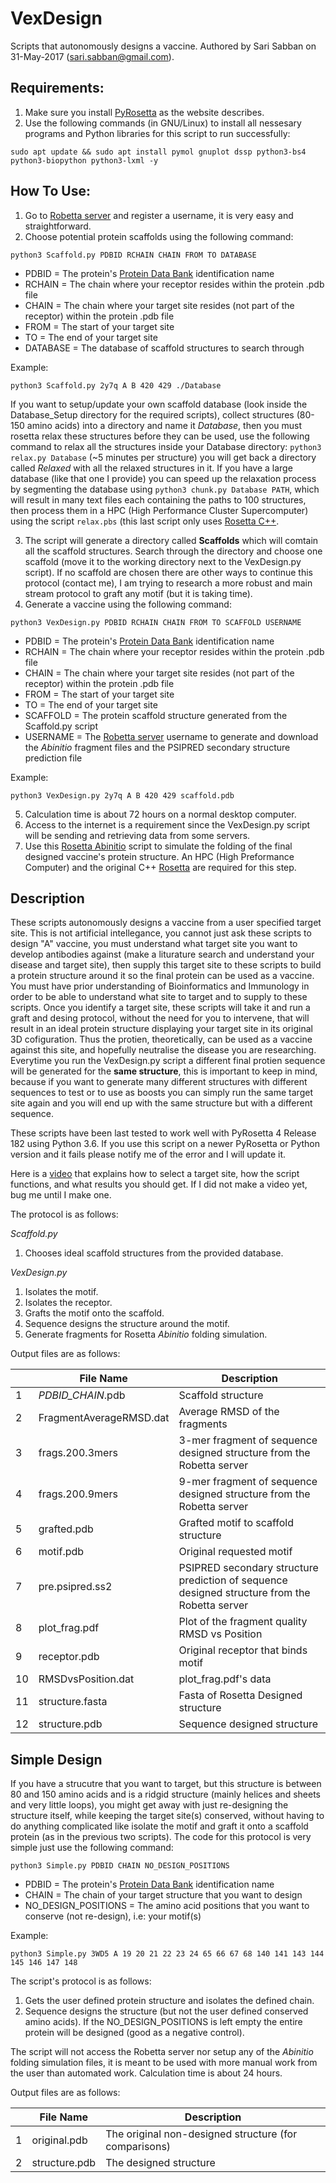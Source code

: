# VexDesign
Scripts that autonomously designs a vaccine. Authored by Sari Sabban on 31-May-2017 (sari.sabban@gmail.com).

## Requirements:
1. Make sure you install [PyRosetta](http://www.pyrosetta.org) as the website describes.
2. Use the following commands (in GNU/Linux) to install all nessesary programs and Python libraries for this script to run successfully:

`sudo apt update && sudo apt install pymol gnuplot dssp python3-bs4 python3-biopython python3-lxml -y`

## How To Use:
1. Go to [Robetta server](http://robetta.org/) and register a username, it is very easy and straightforward.
2. Choose potential protein scaffolds using the following command:

`python3 Scaffold.py PDBID RCHAIN CHAIN FROM TO DATABASE`

* PDBID = The protein's [Protein Data Bank](https://www.rcsb.org) identification name
* RCHAIN = The chain where your receptor resides within the protein .pdb file
* CHAIN = The chain where your target site resides (not part of the receptor) within the protein .pdb file
* FROM = The start of your target site
* TO = The end of your target site
* DATABASE = The database of scaffold structures to search through

Example:

`python3 Scaffold.py 2y7q A B 420 429 ./Database`

If you want to setup/update your own scaffold database (look inside the Database_Setup directory for the required scripts), collect structures (80-150 amino acids) into a directory and name it *Database*, then you must rosetta relax these structures before they can be used, use the following command to relax all the structures inside your Database directory: `python3 relax.py Database` (~5 minutes per structure) you will get back a directory called *Relaxed* with all the relaxed structures in it. If you have a large database (like that one I provide) you can speed up the relaxation process by segmenting the database using `python3 chunk.py Database PATH`, which will result in many text files each containing the paths to 100 structures, then process them in a HPC (High Performance Cluster Supercomputer) using the script `relax.pbs` (this last script only uses [Rosetta C++](https://www.rosettacommons.org/).

3. The script will generate a directory called **Scaffolds** which will comtain all the scaffold structures. Search through the directory and choose one scaffold (move it to the working directory next to the VexDesign.py script). If no scaffold are chosen there are other ways to continue this protocol (contact me), I am trying to research a more robust and main stream protocol to graft any motif (but it is taking time).
4. Generate a vaccine using the following command:

`python3 VexDesign.py PDBID RCHAIN CHAIN FROM TO SCAFFOLD USERNAME`

* PDBID = The protein's [Protein Data Bank](https://www.rcsb.org) identification name
* RCHAIN = The chain where your receptor resides within the protein .pdb file
* CHAIN = The chain where your target site resides (not part of the receptor) within the protein .pdb file
* FROM = The start of your target site
* TO = The end of your target site
* SCAFFOLD = The protein scaffold structure generated from the Scaffold.py script
* USERNAME = The [Robetta server](http://robetta.org/) username to generate and download the *Abinitio* fragment files and the PSIPRED secondary structure prediction file

Example:

`python3 VexDesign.py 2y7q A B 420 429 scaffold.pdb`

5. Calculation time is about 72 hours on a normal desktop computer.
6. Access to the internet is a requirement since the VexDesign.py script will be sending and retrieving data from some servers.
7. Use this [Rosetta Abinitio](https://github.com/sarisabban/RosettaAbinitio) script to simulate the folding of the final designed vaccine's protein structure. An HPC (High Preformance Computer) and the original C++ [Rosetta](https://www.rosettacommons.org/) are required for this step.

## Description
These scripts autonomously designs a vaccine from a user specified target site. This is not artificial intellegance, you cannot just ask these scripts to design "A" vaccine, you must understand what target site you want to develop antibodies against (make a liturature search and understand your disease and target site), then supply this target site to these scripts to build a protein structure around it so the final protein can be used as a vaccine. You must have prior understanding of Bioinformatics and Immunology in order to be able to understand what site to target and to supply to these scripts. Once you identify a target site, these scripts will take it and run a graft and desing protocol, without the need for you to intervene, that will result in an ideal protein structure displaying your target site in its original 3D cofiguration. Thus the protien, theoretically, can be used as a vaccine against this site, and hopefully neutralise the disease you are researching. Everytime you run the VexDesign.py script a different final protien sequence will be generated for the **same structure**, this is important to keep in mind, because if you want to generate many different structures with different sequences to test or to use as boosts you can simply run the same target site again and you will end up with the same structure but with a different sequence.

These scripts have been last tested to work well with PyRosetta 4 Release 182 using Python 3.6. If you use this script on a newer PyRosetta or Python version and it fails please notify me of the error and I will update it.

Here is a [video](youtube.com/) that explains how to select a target site, how the script functions, and what results you should get. If I did not make a video yet, bug me until I make one.

The protocol is as follows:

*Scaffold.py*

1. Chooses ideal scaffold structures from the provided database.

*VexDesign.py*

1. Isolates the motif.
2. Isolates the receptor.
3. Grafts the motif onto the scaffold.
4. Sequence designs the structure around the motif.
5. Generate fragments for Rosetta *Abinitio* folding simulation.

Output files are as follows:

|    | File Name               | Description                                                                                  |
|----|-------------------------|----------------------------------------------------------------------------------------------|
| 1  | *PDBID_CHAIN*.pdb       | Scaffold structure                                                                           |
| 2  | FragmentAverageRMSD.dat | Average RMSD of the fragments                                                                |
| 3  | frags.200.3mers         | 3-mer fragment of sequence designed structure from the Robetta server                        |
| 4  | frags.200.9mers         | 9-mer fragment of sequence designed structure from the Robetta server                        |
| 5  | grafted.pdb             | Grafted motif to scaffold structure                                                          |
| 6  | motif.pdb	       | Original requested motif                                                                     |
| 7  | pre.psipred.ss2         | PSIPRED secondary structure prediction of sequence designed structure from the Robetta server|
| 8  | plot_frag.pdf           | Plot of the fragment quality RMSD vs Position                                                |
| 9  | receptor.pdb            | Original receptor that binds motif                                                           |
| 10 | RMSDvsPosition.dat      | plot_frag.pdf's data                                                                         |
| 11 | structure.fasta         | Fasta of Rosetta Designed structure                                                          |
| 12 | structure.pdb           | Sequence designed structure                                                                  |

## Simple Design
If you have a strucutre that you want to target, but this structure is between 80 and 150 amino acids and is a ridgid structure (mainly helices and sheets and very little loops), you might get away with just re-designing the structure itself, while keeping the target site(s) conserved, without having to do anything complicated like isolate the motif and graft it onto a scaffold protein (as in the previous two scripts). The code for this protocol is very simple just use the following command:

`python3 Simple.py PDBID CHAIN NO_DESIGN_POSITIONS`

* PDBID = The protein's [Protein Data Bank](https://www.rcsb.org) identification name
* CHAIN = The chain of your target structure that you want to design
* NO_DESIGN_POSITIONS = The amino acid positions that you want to conserve (not re-design), i.e: your motif(s)

Example:

`python3 Simple.py 3WD5 A 19 20 21 22 23 24 65 66 67 68 140 141 143 144 145 146 147 148`

The script's protocol is as follows:
1. Gets the user defined protein structure and isolates the defined chain.
2. Sequence designs the structure (but not the user defined conserved amino acids). If the NO_DESIGN_POSITIONS is left empty the entire protein will be designed (good as a negative control).

The script will not access the Robetta server nor setup any of the *Abinitio* folding simulation files, it is meant to be used with more manual work from the user than automated work. Calculation time is about 24 hours.

Output files are as follows:

|    | File Name               | Description                                                                                  |
|----|-------------------------|----------------------------------------------------------------------------------------------|
| 1  | original.pdb            | The original non-designed structure (for comparisons)                                        |
| 2  | structure.pdb	       | The designed structure                                                                       |